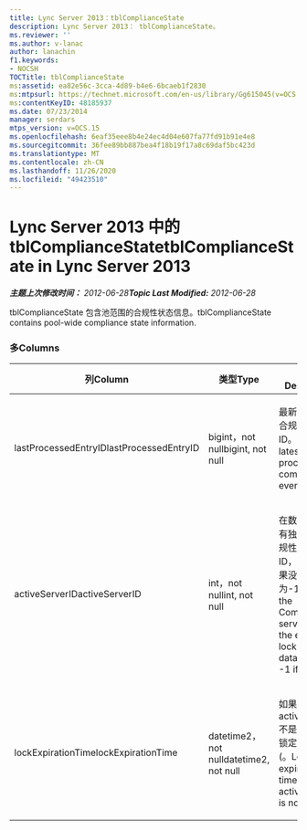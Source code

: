 ```yaml
---
title: Lync Server 2013：tblComplianceState
description: Lync Server 2013： tblComplianceState。
ms.reviewer: ''
ms.author: v-lanac
author: lanachin
f1.keywords:
- NOCSH
TOCTitle: tblComplianceState
ms:assetid: ea82e56c-3cca-4d89-b4e6-6bcaeb1f2830
ms:mtpsurl: https://technet.microsoft.com/en-us/library/Gg615045(v=OCS.15)
ms:contentKeyID: 48185937
ms.date: 07/23/2014
manager: serdars
mtps_version: v=OCS.15
ms.openlocfilehash: 6eaf35eee8b4e24ec4d04e607fa77fd91b91e4e8
ms.sourcegitcommit: 36fee89bb887bea4f18b19f17a8c69daf5bc423d
ms.translationtype: MT
ms.contentlocale: zh-CN
ms.lasthandoff: 11/26/2020
ms.locfileid: "49423510"
---
```

# <a name="tblcompliancestate-in-lync-server-2013"></a><span data-ttu-id="c4c14-103">Lync Server 2013 中的 tblComplianceState</span><span class="sxs-lookup"><span data-stu-id="c4c14-103">tblComplianceState in Lync Server 2013</span></span>

<div data-xmlns="http://www.w3.org/1999/xhtml">

<div class="topic" data-xmlns="http://www.w3.org/1999/xhtml" data-msxsl="urn:schemas-microsoft-com:xslt" data-cs="https://msdn.microsoft.com/">

<div data-asp="https://msdn2.microsoft.com/asp">



</div>

<div id="mainSection">

<div id="mainBody"><span data-ttu-id="c4c14-104">

<span> </span></span><span class="sxs-lookup"><span data-stu-id="c4c14-104">

<span> </span></span></span>

<span data-ttu-id="c4c14-105">_**主题上次修改时间：** 2012-06-28_</span><span class="sxs-lookup"><span data-stu-id="c4c14-105">_**Topic Last Modified:** 2012-06-28_</span></span>

<span data-ttu-id="c4c14-106">tblComplianceState 包含池范围的合规性状态信息。</span><span class="sxs-lookup"><span data-stu-id="c4c14-106">tblComplianceState contains pool-wide compliance state information.</span></span>

### <a name="columns"></a><span data-ttu-id="c4c14-107">多</span><span class="sxs-lookup"><span data-stu-id="c4c14-107">Columns</span></span>

<table>
<colgroup>
<col style="width: 33%" />
<col style="width: 33%" />
<col style="width: 33%" />
</colgroup>
<thead>
<tr class="header">
<th><span data-ttu-id="c4c14-108">列</span><span class="sxs-lookup"><span data-stu-id="c4c14-108">Column</span></span></th>
<th><span data-ttu-id="c4c14-109">类型</span><span class="sxs-lookup"><span data-stu-id="c4c14-109">Type</span></span></th>
<th><span data-ttu-id="c4c14-110">说明</span><span class="sxs-lookup"><span data-stu-id="c4c14-110">Description</span></span></th>
</tr>
</thead>
<tbody>
<tr class="odd">
<td><p><span data-ttu-id="c4c14-111">lastProcessedEntryID</span><span class="sxs-lookup"><span data-stu-id="c4c14-111">lastProcessedEntryID</span></span></p></td>
<td><p><span data-ttu-id="c4c14-112">bigint，not null</span><span class="sxs-lookup"><span data-stu-id="c4c14-112">bigint, not null</span></span></p></td>
<td><p><span data-ttu-id="c4c14-113">最新的已处理合规性事件的 ID。</span><span class="sxs-lookup"><span data-stu-id="c4c14-113">ID of the latest processed compliance event.</span></span></p></td>
</tr>
<tr class="even">
<td><p><span data-ttu-id="c4c14-114">activeServerID</span><span class="sxs-lookup"><span data-stu-id="c4c14-114">activeServerID</span></span></p></td>
<td><p><span data-ttu-id="c4c14-115">int，not null</span><span class="sxs-lookup"><span data-stu-id="c4c14-115">int, not null</span></span></p></td>
<td><p><span data-ttu-id="c4c14-116">在数据库上持有独占锁的合规性服务器 ID，或者，如果没有，则为-1。</span><span class="sxs-lookup"><span data-stu-id="c4c14-116">ID of the Compliance server holding the exclusive lock on the database, or -1 if none.</span></span></p></td>
</tr>
<tr class="odd">
<td><p><span data-ttu-id="c4c14-117">lockExpirationTime</span><span class="sxs-lookup"><span data-stu-id="c4c14-117">lockExpirationTime</span></span></p></td>
<td><p><span data-ttu-id="c4c14-118">datetime2，not null</span><span class="sxs-lookup"><span data-stu-id="c4c14-118">datetime2, not null</span></span></p></td>
<td><p><span data-ttu-id="c4c14-119">如果 activeServerID 不是-1) ，则锁定到期时间 (。</span><span class="sxs-lookup"><span data-stu-id="c4c14-119">Lock expiration time (if activeServerID is not -1).</span></span></p></td>
</tr>
</tbody>
</table><span data-ttu-id="c4c14-120">


</div>

<span> </span>

</div>

</div>

</span><span class="sxs-lookup"><span data-stu-id="c4c14-120">


</div>

<span> </span>

</div>

</div>

</span></span></div>

